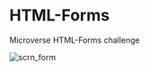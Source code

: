 # HTML-Forms
Microverse HTML-Forms challenge



![scrn_form](https://user-images.githubusercontent.com/31089872/87429181-abdf2f00-c5e3-11ea-8963-14220d50715e.png)
